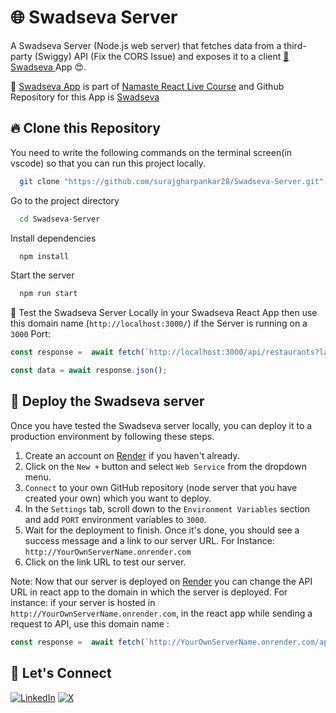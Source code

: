 # 🌐 Swadseva Server

A Swadseva Server (Node.js web server) that fetches data from a third-party (Swiggy) API (Fix the CORS Issue) and exposes it to a client [🚀 Swadseva ](https://swadseva-ssg.vercel.app/) App 😍.

🍁 [Swadseva App](https://swadseva-ssg.vercel.app/) is part of [Namaste React Live Course](https://learn.namastedev.com/courses/namaste-react-live) and Github Repository for this App is [Swadseva](https://github.com/surajgharpankar28/SwadSeva.git) ️
<br/>
## 🔥 Clone this Repository

You need to write the following commands on the terminal screen(in vscode) so that you can run this project locally.

```bash
  git clone "https://github.com/surajgharpankar28/Swadseva-Server.git"
```

Go to the project directory

```bash
  cd Swadseva-Server
```

Install dependencies

```bash
  npm install
```

Start the server

```bash
  npm run start
```

💫 Test the Swadseva Server Locally in your Swadseva React App then use this domain name (`http://localhost:3000/`) if the Server is running on a `3000` Port:
```javascript
const response =  await fetch(`http://localhost:3000/api/restaurants?lat=12.9351929&lng=77.62448069999999&page_type=DESKTOP_WEB_LISTING`)

const data = await response.json();
```


## 🔮 Deploy the Swadseva server
Once you have tested the Swadseva server locally, you can deploy it to a production environment by following these steps.

1. Create an account on [Render](https://render.com/) if you haven't already.
2. Click on the `New +` button and select `Web Service` from the dropdown menu.
3. `Connect` to your own GitHub repository (node server that you have created your own) which you want to deploy.
4. In the `Settings` tab, scroll down to the `Environment Variables` section and add `PORT` environment variables to `3000`.
5. Wait for the deployment to finish. Once it's done, you should see a success message and a link to our server URL. For Instance: `http://YourOwnServerName.onrender.com`
6. Click on the link URL to test our server.

Note: Now that our server is deployed on [Render](https://render.com/) you can change the API URL in react app to the domain in which the server is deployed. For instance: if your server is hosted in `http://YourOwnServerName.onrender.com`, in the react app while sending a request to API, use this domain name : 

```javascript
const response =  await fetch(`http://YourOwnServerName.onrender.com/api/restaurants?lat=12.9351929&lng=77.62448069999999&page_type=DESKTOP_WEB_LISTING`)
```

## 🔗 Let's Connect

[![LinkedIn](https://img.shields.io/badge/LinkedIn-0077B5?style=for-the-badge&logo=linkedin&logoColor=white)](https://www.linkedin.com/in/surajgharpankar/)
[![X](https://img.shields.io/twitter/surajgharpankar)](https://x.com/surajgharpankar)

